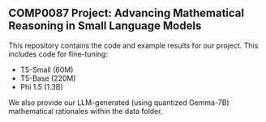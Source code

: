 ## COMP0087 Project: Advancing Mathematical Reasoning in Small Language Models


This repository contains the code and example results for our project. This includes code for fine-tuning:

- T5-Small (60M)
- T5-Base (220M)
- Phi 1.5 (1.3B)


We also provide our LLM-generated (using quantized Gemma-7B) mathematical rationales within the data folder.
